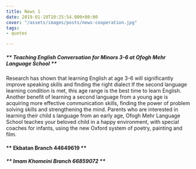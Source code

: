 ```yaml
---
title: News 1
date: 2019-01-10T10:25:54.000+00:00
cover: "/assets/images/posts/news-cooperation.jpg"
tags:
- quotes

---
```

##### ** Teaching English Conversation for Minors 3-6 at Ofogh Mehr Language School ** 

Research has shown that learning English at age 3-6 will significantly improve speaking skills and finding the right dialect If the second language learning condition is met, this age range is the best time to learn English. 
Another benefit of learning a second language from a young age is acquiring more effective communication skills, finding the power of problem solving skills and strengthening the mind. Parents who are interested in learning their child s language from an early age, Ofogh Mehr Language School teaches your beloved child in a happy environment, with special coaches for infants, using the new Oxford system of poetry, painting and film. 

#### ** Ekbatan Branch 44649619 ** 

##### ** Imam Khomeini Branch 66859072 **